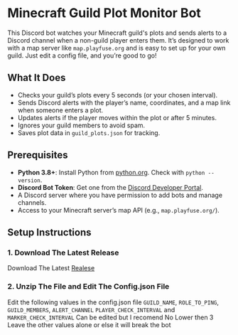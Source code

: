 # Minecraft Guild Plot Monitor Bot

This Discord bot watches your Minecraft guild's plots and sends alerts to a Discord channel when a non-guild player enters them. It’s designed to work with a map server like `map.playfuse.org` and is easy to set up for your own guild. Just edit a config file, and you’re good to go!

## What It Does
- Checks your guild’s plots every 5 seconds (or your chosen interval).
- Sends Discord alerts with the player’s name, coordinates, and a map link when someone enters a plot.
- Updates alerts if the player moves within the plot or after 5 minutes.
- Ignores your guild members to avoid spam.
- Saves plot data in `guild_plots.json` for tracking.

## Prerequisites
- **Python 3.8+**: Install Python from [python.org](https://www.python.org/downloads/). Check with `python --version`.
- **Discord Bot Token**: Get one from the [Discord Developer Portal](https://discord.com/developers/applications).
- A Discord server where you have permission to add bots and manage channels.
- Access to your Minecraft server’s map API (e.g., `map.playfuse.org/`).

## Setup Instructions

### 1. Download The Latest Release
Download The Latest [Realese](https://github.com/a2z453/Playfuse-Conquest-Bot/releases/)

### 2. Unzip The File and Edit The Config.json File
Edit the following values in the config.json file
`GUILD_NAME`, `ROLE_TO_PING`, `GUILD_MEMBERS`, `ALERT_CHANNEL`
`PLAYER_CHECK_INTERVAL` and `MARKER_CHECK_INTERVAL` Can be edited but I recomend No Lower then 3
Leave the other values alone or else it will break the bot


